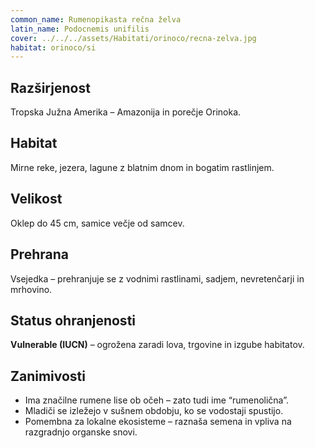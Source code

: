 ```yaml
---
common_name: Rumenopikasta rečna želva
latin_name: Podocnemis unifilis
cover: ../../../assets/Habitati/orinoco/recna-zelva.jpg
habitat: orinoco/si
---
```

## Razširjenost  
Tropska Južna Amerika – Amazonija in porečje Orinoka.

## Habitat  
Mirne reke, jezera, lagune z blatnim dnom in bogatim rastlinjem.

## Velikost  
Oklep do 45 cm, samice večje od samcev.

## Prehrana  
Vsejedka – prehranjuje se z vodnimi rastlinami, sadjem, nevretenčarji in mrhovino.

## Status ohranjenosti  
**Vulnerable (IUCN)** – ogrožena zaradi lova, trgovine in izgube habitatov.

## Zanimivosti  
- Ima značilne rumene lise ob očeh – zato tudi ime “rumenolična”.  
- Mladiči se izležejo v sušnem obdobju, ko se vodostaji spustijo.  
- Pomembna za lokalne ekosisteme – raznaša semena in vpliva na razgradnjo organske snovi.
